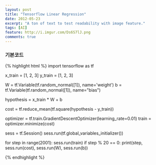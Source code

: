 ```yaml
---
layout: post
title: "Tensorflow Linear Regression"
date: 2012-05-23
excerpt: "A ton of text to test readability with image feature."
tags: [AI]
feature: http://i.imgur.com/Ds6S7lJ.png
comments: true
---
```


### 기본코드
{% highlight html %}
import tensorflow as tf

x_train = [1, 2, 3]
y_train = [1, 2, 3]

W = tf.Variable(tf.random_normal([1]), name='weight')
b = tf.Variable(tf.random_normal([1]), name="bias")

hypothesis = x_train * W + b

cost = tf.reduce_mean(tf.square(hypothesis - y_train))

optimizer = tf.train.GradientDescentOptimizer(learning_rate=0.01)
train = optimizer.minimize(cost)

sess = tf.Session()
sess.run(tf.global_variables_initializer())

for step in range(2001):
    sess.run(train)
    if step % 20 == 0:
        print(step, sess.run(cost), sess.run(W), sess.run(b))

{% endhighlight %}
